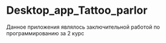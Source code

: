 # Desktop_app_Tattoo_parlor
Данное приложения являлось заключительной работой по программированию за 2 курс
